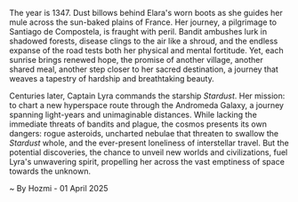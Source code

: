 
The year is 1347.  Dust billows behind Elara's worn boots as she guides her mule across the sun-baked plains of France.  Her journey, a pilgrimage to Santiago de Compostela, is fraught with peril.  Bandit ambushes lurk in shadowed forests,  disease clings to the air like a shroud, and the endless expanse of the road tests both her physical and mental fortitude. Yet, each sunrise brings renewed hope, the promise of another village, another shared meal, another step closer to her sacred destination, a journey that weaves a tapestry of hardship and breathtaking beauty.

Centuries later, Captain Lyra commands the starship *Stardust*.  Her mission: to chart a new hyperspace route through the Andromeda Galaxy, a journey spanning light-years and unimaginable distances.  While lacking the immediate threats of bandits and plague, the cosmos presents its own dangers: rogue asteroids, uncharted nebulae that threaten to swallow the *Stardust* whole, and the ever-present loneliness of interstellar travel. But the potential discoveries, the chance to unveil new worlds and civilizations, fuel Lyra's unwavering spirit, propelling her across the vast emptiness of space towards the unknown.

~ By Hozmi - 01 April 2025
